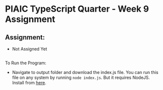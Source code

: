<link rel="stylesheet" href="../readme-style.css">

# PIAIC TypeScript Quarter - Week 9 Assignment

## Assignment:

- Not Assigned Yet

##

To Run the Program:

- Navigate to output folder and download the index.js file. You can run this file on any system by running
  `node index.js`. But it requires NodeJS. Install from [here](https://nodejs.org/en).
